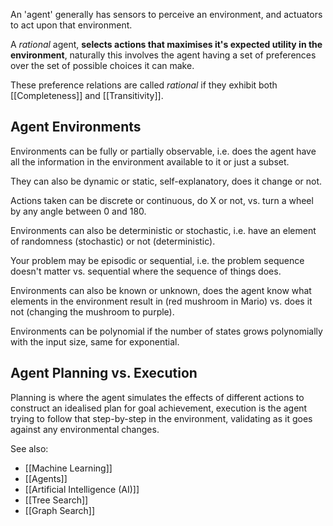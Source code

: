 An 'agent' generally has sensors to perceive an environment, and actuators to act upon that environment.

A *rational* agent, **selects actions that maximises it's expected utility in the environment**, naturally this involves the agent having a set of preferences over the set of possible choices it can make.

These preference relations are called *rational* if they exhibit both [[Completeness]] and [[Transitivity]].

## Agent Environments

Environments can be fully or partially observable, i.e. does the agent have all the information in the environment available to it or just a subset.

They can also be dynamic or static, self-explanatory, does it change or not.

Actions taken can be discrete or continuous, do X or not, vs. turn a wheel by any angle between 0 and 180.

Environments can also be deterministic or stochastic, i.e. have an element of randomness (stochastic) or not (deterministic).

Your problem may be episodic or sequential, i.e. the problem sequence doesn't matter vs. sequential where the sequence of things does.

Environments can also be known or unknown, does the agent know what elements in the environment result in (red mushroom in Mario) vs. does it not (changing the mushroom to purple).

Environments can be polynomial if the number of states grows polynomially with the input size, same for exponential.

## Agent Planning vs. Execution

Planning is where the agent simulates the effects of different actions to construct an idealised plan for goal achievement, execution is the agent trying to follow that step-by-step in the environment, validating as it goes against any environmental changes.


See also:
- [[Machine Learning]]
- [[Agents]]
- [[Artificial Intelligence (AI)]]
- [[Tree Search]]
- [[Graph Search]]